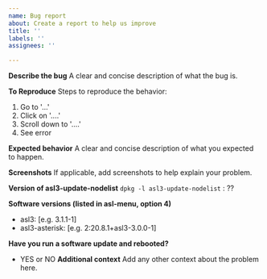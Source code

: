 ```yaml
---
name: Bug report
about: Create a report to help us improve
title: ''
labels: ''
assignees: ''

---
```


**Describe the bug**
A clear and concise description of what the bug is.

**To Reproduce**
Steps to reproduce the behavior:
1. Go to '...'
2. Click on '....'
3. Scroll down to '....'
4. See error

**Expected behavior**
A clear and concise description of what you expected to happen.

**Screenshots**
If applicable, add screenshots to help explain your problem.

**Version of asl3-update-nodelist**
`dpkg -l asl3-update-nodelist` : ??

**Software versions (listed in asl-menu, option 4)**
 - asl3: [e.g. 3.1.1-1]
 - asl3-asterisk: [e.g. 2:20.8.1+asl3-3.0.0-1]

**Have you run a software update and rebooted?**
 - YES or NO
**Additional context**
Add any other context about the problem here.
